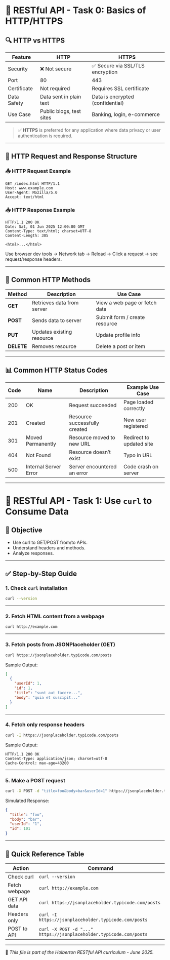 # 📁 RESTful API - Task 0: Basics of HTTP/HTTPS

## 🔍 HTTP vs HTTPS

| Feature     | HTTP                     | HTTPS                            |
| ----------- | ------------------------ | -------------------------------- |
| Security    | ❌ Not secure             | ✅ Secure via SSL/TLS encryption  |
| Port        | 80                       | 443                              |
| Certificate | Not required             | Requires SSL certificate         |
| Data Safety | Data sent in plain text  | Data is encrypted (confidential) |
| Use Case    | Public blogs, test sites | Banking, login, e-commerce       |

> ✅ **HTTPS** is preferred for any application where data privacy or user authentication is required.

---

## 🔢 HTTP Request and Response Structure

### 📤 HTTP Request Example

```
GET /index.html HTTP/1.1
Host: www.example.com
User-Agent: Mozilla/5.0
Accept: text/html
```

### 📥 HTTP Response Example

```
HTTP/1.1 200 OK
Date: Sat, 01 Jun 2025 12:00:00 GMT
Content-Type: text/html; charset=UTF-8
Content-Length: 305

<html>...</html>
```

Use browser dev tools → Network tab → Reload → Click a request → see request/response headers.

---

## 🔧 Common HTTP Methods

| Method     | Description                | Use Case                      |
| ---------- | -------------------------- | ----------------------------- |
| **GET**    | Retrieves data from server | View a web page or fetch data |
| **POST**   | Sends data to server       | Submit form / create resource |
| **PUT**    | Updates existing resource  | Update profile info           |
| **DELETE** | Removes resource           | Delete a post or item         |

---

## 📊 Common HTTP Status Codes

| Code | Name                  | Description                   | Example Use Case         |
| ---- | --------------------- | ----------------------------- | ------------------------ |
| 200  | OK                    | Request succeeded             | Page loaded correctly    |
| 201  | Created               | Resource successfully created | New user registered      |
| 301  | Moved Permanently     | Resource moved to new URL     | Redirect to updated site |
| 404  | Not Found             | Resource doesn’t exist        | Typo in URL              |
| 500  | Internal Server Error | Server encountered an error   | Code crash on server     |

---

# 🧰 RESTful API - Task 1: Use `curl` to Consume Data

## 🌟 Objective

- Use curl to GET/POST from/to APIs.
- Understand headers and methods.
- Analyze responses.

---

## ✅ Step-by-Step Guide

### 1. Check `curl` installation

```bash
curl --version
```

---

### 2. Fetch HTML content from a webpage

```bash
curl http://example.com
```

---

### 3. Fetch posts from JSONPlaceholder (GET)

```bash
curl https://jsonplaceholder.typicode.com/posts
```

Sample Output:

```json
[
  {
    "userId": 1,
    "id": 1,
    "title": "sunt aut facere...",
    "body": "quia et suscipit..."
  }
]
```

---

### 4. Fetch only response headers

```bash
curl -I https://jsonplaceholder.typicode.com/posts
```

Sample Output:

```
HTTP/1.1 200 OK
Content-Type: application/json; charset=utf-8
Cache-Control: max-age=43200
```

---

### 5. Make a POST request

```bash
curl -X POST -d "title=foo&body=bar&userId=1" https://jsonplaceholder.typicode.com/posts
```

Simulated Response:

```json
{
  "title": "foo",
  "body": "bar",
  "userId": "1",
  "id": 101
}
```

---

## 📝 Quick Reference Table

| Action        | Command                                                            |
| ------------- | ------------------------------------------------------------------ |
| Check curl    | `curl --version`                                                   |
| Fetch webpage | `curl http://example.com`                                          |
| GET API data  | `curl https://jsonplaceholder.typicode.com/posts`                  |
| Headers only  | `curl -I https://jsonplaceholder.typicode.com/posts`               |
| POST to API   | `curl -X POST -d "..." https://jsonplaceholder.typicode.com/posts` |

---

📁 *This file is part of the Holberton RESTful API curriculum - June 2025.*

